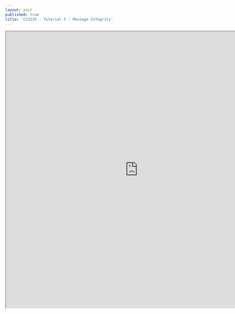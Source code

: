 ```yaml
---
layout: post
published: true
title: 'CS3235 - Tutorial 5 : Message Integrity'
---
```

<iframe src="https://drive.google.com/file/d/1dMXYLoSou7ePCdSPtByQGTEriWpS56vN/preview" width="840" height="880"></iframe>
